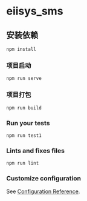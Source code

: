 # eiisys_sms

## 安装依赖
```
npm install
```

### 项目启动
```
npm run serve
```

### 项目打包
```
npm run build
```

### Run your tests
```
npm run test1
```

### Lints and fixes files
```
npm run lint
```

### Customize configuration
See [Configuration Reference](https://cli.vuejs.org/config/).
